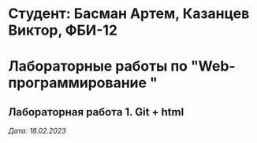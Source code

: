 # Студент: Басман Артем, Казанцев Виктор, ФБИ-12

# Лабораторные работы по "Web-программирование "

## Лабораторная работа 1. Git + html

*Дата: 18.02.2023*
